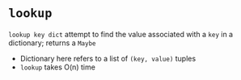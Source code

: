 # `lookup`

`lookup key dict` attempt to find the value associated with a `key` in a
dictionary; returns a `Maybe`

- Dictionary here refers to a list of `(key, value)` tuples
- `lookup` takes O(n) time
